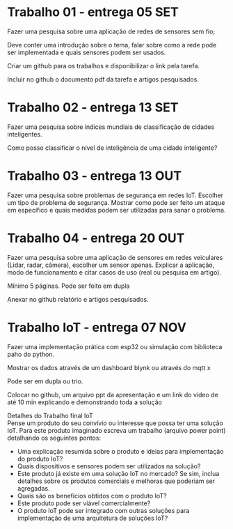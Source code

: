 # Trabalho 01 - entrega 05 SET

Fazer uma pesquisa sobre uma aplicação de redes de sensores sem fio;

 Deve conter uma introdução sobre o tema, falar sobre como a rede pode ser implementada e quais sensores podem ser usados.


Criar um github para os trabalhos e disponibilizar o link pela tarefa.

Incluir no github o  documento pdf da tarefa e artigos pesquisados.

# Trabalho 02 - entrega 13 SET

Fazer uma pesquisa sobre índices mundiais de classificação de cidades inteligentes.  

Como posso classificar o nível de inteligência de uma cidade inteligente?

# Trabalho 03 - entrega 13 OUT

Fazer uma pesquisa sobre problemas de segurança em redes IoT. Escolher um tipo de problema de segurança. Mostrar como pode ser feito um ataque em específico e quais medidas podem ser utilizadas para sanar o problema.

# Trabalho 04 - entrega 20 OUT

Fazer uma pesquisa sobre uma aplicação de sensores em redes veiculares (Lidar, radar, câmera), escolher um sensor apenas. Explicar a aplicação, modo de funcionamento e citar casos de uso (real ou pesquisa em artigo).

Mínimo 5 páginas.
Pode ser feito em dupla

Anexar no github relatório e artigos pesquisados.

# Trabalho IoT - entrega 07 NOV

Fazer uma implementação prática com esp32 ou simulação com biblioteca paho do python.

Mostrar os dados através de um dashboard blynk ou através do mqtt x

Pode ser em dupla ou trio.

Colocar no github, um arquivo ppt da apresentação e um link do video de até 10 min explicando e demonstrando toda a solução

Detalhes do Trabalho final IoT  
Pense um produto do seu convívio ou interesse
que possa ter uma solução IoT. Para este produto imaginado
escreva um trabalho (arquivo power point) detalhando os seguintes
pontos:
-  Uma explicação resumida sobre o produto e ideias para
implementação do produto IoT?
-  Quais dispositivos e sensores podem ser utilizados na solução?
-  Este produto já existe em uma solução IoT no mercado? Se
sim, inclua detalhes sobre os produtos comerciais e melhoras
que poderiam ser agregadas.
-  Quais são os benefícios obtidos com o produto IoT?
-  Este produto pode ser viável comercialmente?
-  O produto IoT pode ser integrado com outras soluções para
implementação de uma arquitetura de soluções IoT?
